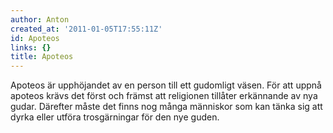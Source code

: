 ```yaml
---
author: Anton
created_at: '2011-01-05T17:55:11Z'
id: Apoteos
links: {}
title: Apoteos
---
```


Apoteos är upphöjandet av en person till ett gudomligt väsen. För att uppnå apoteos krävs det först
och främst att religionen tillåter erkännande av nya gudar. Därefter måste det finns nog många
människor som kan tänka sig att dyrka eller utföra trosgärningar för den nye guden.
